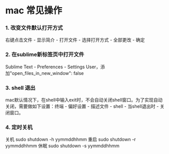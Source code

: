 
# mac 常见操作

### 1. 改变文件默认打开方式
右键点击文件 - 显示简介 - 打开文件 - 选择打开方式 - 全部更改 - 确定

### 2. 在sublime新标签页中打开文件
Sublime Text - Preferences - Settings User，添加"open_files_in_new_window": false

### 3. shell 退出
mac默认情况下，在shell中输入exit时，不会自动关闭shell窗口。为了实现自动关闭，需要做如下设置：终端 - 偏好设置 - 描述文件 - shell - 当shell退出时 - 关闭窗口。

### 4. 定时关机
关机
sudo shutdown -h yymmddhhmm
重启
sudo shutdown -r  yymmddhhmm
休眠
sudo shutdown -s yymmddhhmm
